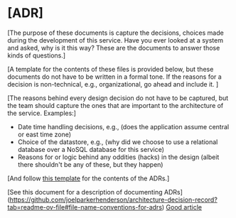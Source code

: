 # [ADR]

[The purpose of these documents is capture the decisions, choices made during the development of this service. 
Have you ever looked at a system and asked, why is it this way? These are the documents to answer those kinds of 
questions.]

[A template for the contents of these files is provided below, but these documents do not have to be written
in a formal tone. If the reasons for a decision is non-technical, e.g., organizational, go ahead and include it. ]

[The reasons behind every design decision do not have to be captured, but the team should capture the ones that are 
important to the architecture of the service. Examples:]

- Date time handling decisions, e.g., (does the application assume central or east time zone)
- Choice of the datastore, e.g., (why did we choose to use a relational database over a NoSQL database for this service)
- Reasons for or logic behind any oddities (hacks) in the design (albeit there shouldn't be any of these, but they happen)

[And follow [this template](https://github.com/joelparkerhenderson/architecture-decision-record/tree/main/locales/en/templates/decision-record-template-by-jeff-tyree-and-art-akerman)
for the contents of the ADRs.]

[See this document for a description of documenting ADRs] (https://github.com/joelparkerhenderson/architecture-decision-record?tab=readme-ov-file#file-name-conventions-for-adrs)
[Good article](https://personal.utdallas.edu/~chung/SA/zz-Impreso-architecture_decisions-tyree-05.pdf)

